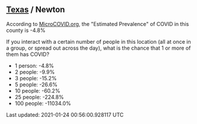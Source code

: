 
## [Texas](/united-states/texas) / Newton

According to [MicroCOVID.org](http://microcovid.org),
the "Estimated Prevalence" of COVID in this county is -4.8%

If you interact with a certain number of people in this location
(all at once in a group, or spread out across the day), what is the chance that
1 or more of them has COVID?

- 1 person: -4.8%
- 2 people: -9.9%
- 3 people: -15.2%
- 5 people: -26.6%
- 10 people: -60.2%
- 25 people: -224.8%
- 100 people: -11034.0%

Last updated: 2021-01-24 00:56:00.928117 UTC
